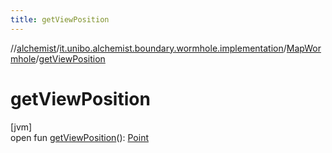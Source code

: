 ```yaml
---
title: getViewPosition
---
```

//[alchemist](../../../index.html)/[it.unibo.alchemist.boundary.wormhole.implementation](../index.html)/[MapWormhole](index.html)/[getViewPosition](get-view-position.html)



# getViewPosition



[jvm]\
open fun [getViewPosition](get-view-position.html)(): [Point](https://docs.oracle.com/javase/8/docs/api/java/awt/Point.html)




